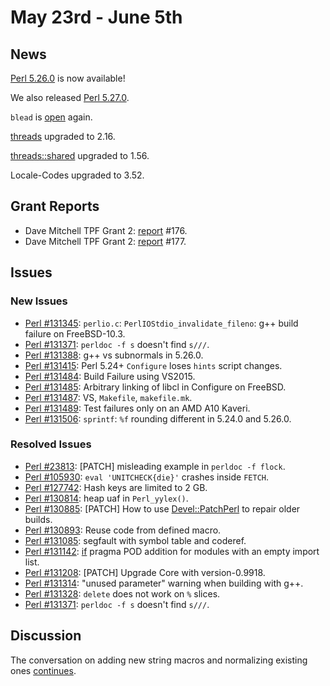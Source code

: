 # May 23rd - June 5th

## News

[Perl 5.26.0](http://nntp.perl.org/group/perl.perl5.porters/244573) is
now available!

We also released
[Perl 5.27.0](http://nntp.perl.org/group/perl.perl5.porters/244580).

`blead` is [open](http://nntp.perl.org/group/perl.perl5.porters/244653)
again.

[threads](http://metacpan.org/pod/threads) upgraded to 2.16.

[threads::shared](http://metacpan.org/pod/threads::shared) upgraded to
1.56.

Locale-Codes upgraded to 3.52.

## Grant Reports

* Dave Mitchell TPF Grant 2:
  [report](http://nntp.perl.org/group/perl.perl5.porters/244482)
  \#176.
* Dave Mitchell TPF Grant 2:
  [report](http://nntp.perl.org/group/perl.perl5.porters/244558)
  \#177.

## Issues

### New Issues

* [Perl #131345](http://rt.perl.org/Ticket/Display.html?id=131345):
  `perlio.c`: `PerlIOStdio_invalidate_fileno`: g++ build failure on
  FreeBSD-10.3.
* [Perl #131371](http://rt.perl.org/Ticket/Display.html?id=131371):
  `perldoc -f s` doesn't find `s///`.
* [Perl #131388](http://rt.perl.org/Ticket/Display.html?id=131388):
  g++ vs subnormals in 5.26.0.
* [Perl #131415](http://rt.perl.org/Ticket/Display.html?id=131415):
  Perl 5.24+ `Configure` loses `hints` script changes.
* [Perl #131484](http://rt.perl.org/Ticket/Display.html?id=131484):
  Build Failure using VS2015.
* [Perl #131485](http://rt.perl.org/Ticket/Display.html?id=131485):
  Arbitrary linking of libcl in Configure on FreeBSD.
* [Perl #131487](http://rt.perl.org/Ticket/Display.html?id=131487): VS,
  `Makefile`, `makefile.mk`.
* [Perl #131489](http://rt.perl.org/Ticket/Display.html?id=131489):
  Test failures only on an AMD A10 Kaveri.
* [Perl #131506](http://rt.perl.org/Ticket/Display.html?id=131506):
  `sprintf`: `%f` rounding different in 5.24.0 and 5.26.0.

### Resolved Issues

* [Perl #23813](http://rt.perl.org/Ticket/Display.html?id=23813):
  \[PATCH\] misleading example in `perldoc -f flock`.
* [Perl #105930](http://rt.perl.org/Ticket/Display.html?id=105930):
  `eval 'UNITCHECK{die}'` crashes inside `FETCH`.
* [Perl #127742](http://rt.perl.org/Ticket/Display.html?id=127742):
  Hash keys are limited to 2 GB.
* [Perl #130814](http://rt.perl.org/Ticket/Display.html?id=130814):
  heap uaf in `Perl_yylex()`.
* [Perl #130885](http://rt.perl.org/Ticket/Display.html?id=130885):
  \[PATCH\] How to use
  [Devel::PatchPerl](http://metacpan.org/pod/Devel::PatchPerl) to
  repair older builds.
* [Perl #130893](http://rt.perl.org/Ticket/Display.html?id=130893):
  Reuse code from defined macro.
* [Perl #131085](http://rt.perl.org/Ticket/Display.html?id=131085):
  segfault with symbol table and coderef.
* [Perl #131142](http://rt.perl.org/Ticket/Display.html?id=131142):
  [if](http://metacpan.org/pod/if) pragma POD addition for modules with
  an empty import list.
* [Perl #131208](http://rt.perl.org/Ticket/Display.html?id=131208):
  \[PATCH\] Upgrade Core with version-0.9918.
* [Perl #131314](http://rt.perl.org/Ticket/Display.html?id=131314):
  "unused parameter" warning when building with g++.
* [Perl #131328](http://rt.perl.org/Ticket/Display.html?id=131328):
  `delete` does not work on `%` slices.
* [Perl #131371](http://rt.perl.org/Ticket/Display.html?id=131371):
  `perldoc -f s` doesn't find `s///`.

## Discussion

The conversation on adding new string macros and normalizing
existing ones
[continues](http://nntp.perl.org/group/perl.perl5.porters/244581).
